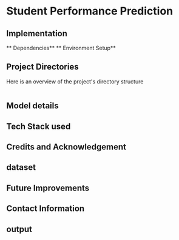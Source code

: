 # Student Performance Prediction
## Implementation
** Dependencies**
** Environment Setup**
## Project Directories
Here is an overview of the project's directory structure
```
```
## Model details
## Tech Stack used
## Credits and Acknowledgement
## dataset
## Future Improvements
## Contact Information
## output
